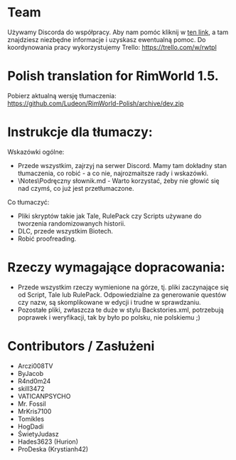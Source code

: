 # Team
Używamy Discorda do współpracy. Aby nam pomóc kliknij w [ten link](https://discord.gg/BPkDRh9), a tam znajdziesz niezbędne informacje i uzyskasz ewentualną pomoc.
Do koordynowania pracy wykorzystujemy Trello: https://trello.com/w/rwtpl

# Polish translation for RimWorld 1.5.  
Pobierz aktualną wersję tłumaczenia:  
https://github.com/Ludeon/RimWorld-Polish/archive/dev.zip

# Instrukcje dla tłumaczy:  
Wskazówki ogólne: 
* Przede wszystkim, zajrzyj na serwer Discord. Mamy tam dokładny stan tłumaczenia, co robić - a co nie, najrozmaitsze rady i wskazówki.
* \Notes\Podręczny słownik.md - Warto korzystać, żeby nie głowić się nad czymś, co już jest przetłumaczone.  
  
Co tłumaczyć:  
* Pliki skryptów takie jak Tale, RulePack czy Scripts używane do tworzenia randomizowanych historii.
* DLC, przede wszystkim Biotech.
* Robić proofreading.

# Rzeczy wymagające dopracowania:  
* Przede wszystkim rzeczy wymienione na górze, tj. pliki zaczynające się od Script, Tale lub RulePack.
    Odpowiedzialne za generowanie questów czy nazw, są skomplikowane w edycji i trudne w sprawdzaniu.
* Pozostałe pliki, zwłaszcza te duże w stylu Backstories.xml, potrzebują poprawek i weryfikacji, tak by było po polsku, nie polskiemu ;)

# Contributors / Zasłużeni
* Arczi008TV
* ByJacob
* R4nd0m24
* skill3472
* VATICANPSYCHO
* Mr. Fossil
* MrKris7100
* Tomikles
* HogDadi
* ŚwietyJudasz
* Hades3623 (Hurion)
* ProDeska (Krystianh42)